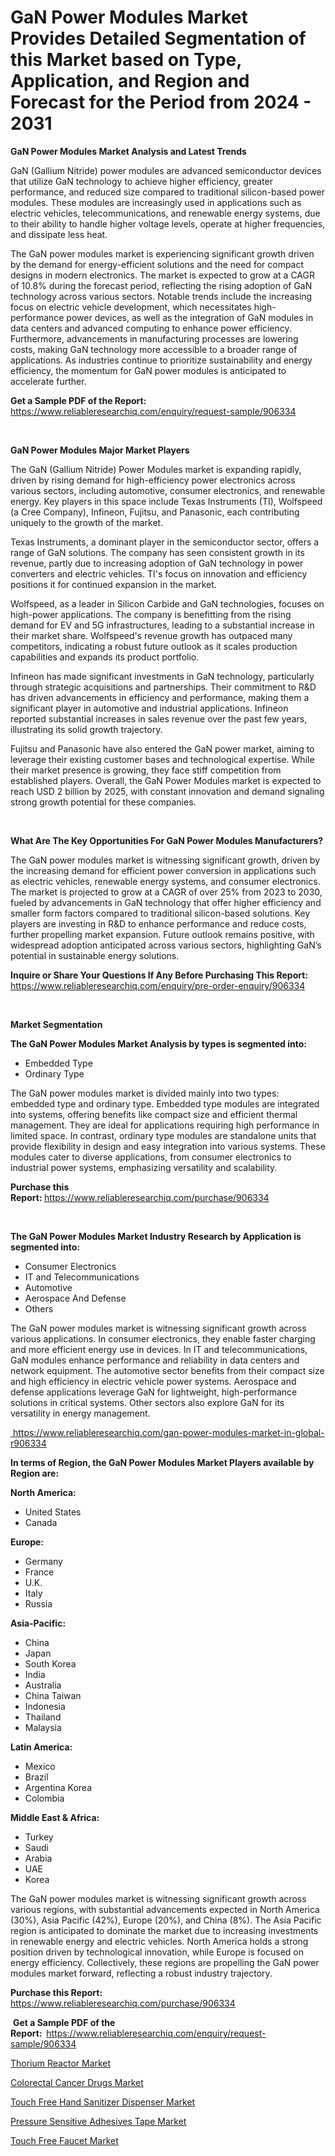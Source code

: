 <p><h1>GaN Power Modules Market Provides Detailed Segmentation of this Market based on Type, Application, and Region and Forecast for the Period from 2024 - 2031</h1></p><p><strong>GaN Power Modules Market Analysis and Latest Trends</strong></p>
<p><p>GaN (Gallium Nitride) power modules are advanced semiconductor devices that utilize GaN technology to achieve higher efficiency, greater performance, and reduced size compared to traditional silicon-based power modules. These modules are increasingly used in applications such as electric vehicles, telecommunications, and renewable energy systems, due to their ability to handle higher voltage levels, operate at higher frequencies, and dissipate less heat.</p><p>The GaN power modules market is experiencing significant growth driven by the demand for energy-efficient solutions and the need for compact designs in modern electronics. The market is expected to grow at a CAGR of 10.8% during the forecast period, reflecting the rising adoption of GaN technology across various sectors. Notable trends include the increasing focus on electric vehicle development, which necessitates high-performance power devices, as well as the integration of GaN modules in data centers and advanced computing to enhance power efficiency. Furthermore, advancements in manufacturing processes are lowering costs, making GaN technology more accessible to a broader range of applications. As industries continue to prioritize sustainability and energy efficiency, the momentum for GaN power modules is anticipated to accelerate further.</p></p>
<p><strong>Get a Sample PDF of the Report:&nbsp;</strong> <a href="https://www.reliableresearchiq.com/enquiry/request-sample/906334?utm_campaign=103&utm_medium=2&utm_source=Github&utm_content=ia&utm_term=03122024&utm_id=gan-power-modules">https://www.reliableresearchiq.com/enquiry/request-sample/906334</a></p>
<p>&nbsp;</p>
<p><strong>GaN Power Modules Major Market Players</strong></p>
<p><p>The GaN (Gallium Nitride) Power Modules market is expanding rapidly, driven by rising demand for high-efficiency power electronics across various sectors, including automotive, consumer electronics, and renewable energy. Key players in this space include Texas Instruments (TI), Wolfspeed (a Cree Company), Infineon, Fujitsu, and Panasonic, each contributing uniquely to the growth of the market.</p><p>Texas Instruments, a dominant player in the semiconductor sector, offers a range of GaN solutions. The company has seen consistent growth in its revenue, partly due to increasing adoption of GaN technology in power converters and electric vehicles. TI's focus on innovation and efficiency positions it for continued expansion in the market.</p><p>Wolfspeed, as a leader in Silicon Carbide and GaN technologies, focuses on high-power applications. The company is benefitting from the rising demand for EV and 5G infrastructures, leading to a substantial increase in their market share. Wolfspeed's revenue growth has outpaced many competitors, indicating a robust future outlook as it scales production capabilities and expands its product portfolio.</p><p>Infineon has made significant investments in GaN technology, particularly through strategic acquisitions and partnerships. Their commitment to R&D has driven advancements in efficiency and performance, making them a significant player in automotive and industrial applications. Infineon reported substantial increases in sales revenue over the past few years, illustrating its solid growth trajectory.</p><p>Fujitsu and Panasonic have also entered the GaN power market, aiming to leverage their existing customer bases and technological expertise. While their market presence is growing, they face stiff competition from established players. Overall, the GaN Power Modules market is expected to reach USD 2 billion by 2025, with constant innovation and demand signaling strong growth potential for these companies.</p></p>
<p>&nbsp;</p>
<p><strong>What Are The Key Opportunities For GaN Power Modules Manufacturers?</strong></p>
<p><p>The GaN power modules market is witnessing significant growth, driven by the increasing demand for efficient power conversion in applications such as electric vehicles, renewable energy systems, and consumer electronics. The market is projected to grow at a CAGR of over 25% from 2023 to 2030, fueled by advancements in GaN technology that offer higher efficiency and smaller form factors compared to traditional silicon-based solutions. Key players are investing in R&D to enhance performance and reduce costs, further propelling market expansion. Future outlook remains positive, with widespread adoption anticipated across various sectors, highlighting GaN’s potential in sustainable energy solutions.</p></p>
<p><strong>Inquire or Share Your Questions If Any Before Purchasing This Report:</strong> <a href="https://www.reliableresearchiq.com/enquiry/pre-order-enquiry/906334?utm_campaign=103&utm_medium=2&utm_source=Github&utm_content=ia&utm_term=03122024&utm_id=gan-power-modules">https://www.reliableresearchiq.com/enquiry/pre-order-enquiry/906334</a></p>
<p>&nbsp;</p>
<p><strong>Market Segmentation</strong></p>
<p><strong>The GaN Power Modules Market Analysis by types is segmented into:</strong></p>
<p><ul><li>Embedded Type</li><li>Ordinary Type</li></ul></p>
<p><p>The GaN power modules market is divided mainly into two types: embedded type and ordinary type. Embedded type modules are integrated into systems, offering benefits like compact size and efficient thermal management. They are ideal for applications requiring high performance in limited space. In contrast, ordinary type modules are standalone units that provide flexibility in design and easy integration into various systems. These modules cater to diverse applications, from consumer electronics to industrial power systems, emphasizing versatility and scalability.</p></p>
<p><strong>Purchase this Report:&nbsp;</strong><a href="https://www.reliableresearchiq.com/purchase/906334?utm_campaign=103&utm_medium=2&utm_source=Github&utm_content=ia&utm_term=03122024&utm_id=gan-power-modules">https://www.reliableresearchiq.com/purchase/906334</a></p>
<p>&nbsp;</p>
<p><strong>The GaN Power Modules Market Industry Research by Application is segmented into:</strong></p>
<p><ul><li>Consumer Electronics</li><li>IT and Telecommunications</li><li>Automotive</li><li>Aerospace And Defense</li><li>Others</li></ul></p>
<p><p>The GaN power modules market is witnessing significant growth across various applications. In consumer electronics, they enable faster charging and more efficient energy use in devices. In IT and telecommunications, GaN modules enhance performance and reliability in data centers and network equipment. The automotive sector benefits from their compact size and high efficiency in electric vehicle power systems. Aerospace and defense applications leverage GaN for lightweight, high-performance solutions in critical systems. Other sectors also explore GaN for its versatility in energy management.</p></p>
<p><a href="https://www.reliableresearchiq.com/gan-power-modules-market-in-global-r906334?utm_campaign=103&utm_medium=2&utm_source=Github&utm_content=ia&utm_term=03122024&utm_id=gan-power-modules">&nbsp;https://www.reliableresearchiq.com/gan-power-modules-market-in-global-r906334</a></p>
<p><strong>In terms of Region, the GaN Power Modules Market Players available by Region are:</strong></p>
<p>
    <p> <strong> North America: </strong>
        <ul>
            <li>United States</li>
            <li>Canada</li>
        </ul>
        </p> 
    <p> <strong> Europe: </strong>
        <ul>
            <li>Germany</li>
            <li>France</li>
            <li>U.K.</li>
            <li>Italy</li>
            <li>Russia</li>
        </ul>
        </p> 
    <p> <strong> Asia-Pacific: </strong>
        <ul>
            <li>China</li>
            <li>Japan</li>
            <li>South Korea</li>
            <li>India</li>
            <li>Australia</li>
            <li>China Taiwan</li>
            <li>Indonesia</li>
            <li>Thailand</li>
            <li>Malaysia</li>
        </ul>
        </p> 
    <p> <strong> Latin America: </strong>
        <ul>
            <li>Mexico</li>
            <li>Brazil</li>
            <li>Argentina Korea</li>
            <li>Colombia</li>
        </ul>
        </p> 
    <p> <strong> Middle East & Africa: </strong>
        <ul>
            <li>Turkey</li>
            <li>Saudi</li>
            <li>Arabia</li>
            <li>UAE</li>
            <li>Korea</li>
        </ul>
    </p>
    </p>
<p><p>The GaN power modules market is witnessing significant growth across various regions, with substantial advancements expected in North America (30%), Asia Pacific (42%), Europe (20%), and China (8%). The Asia Pacific region is anticipated to dominate the market due to increasing investments in renewable energy and electric vehicles. North America holds a strong position driven by technological innovation, while Europe is focused on energy efficiency. Collectively, these regions are propelling the GaN power modules market forward, reflecting a robust industry trajectory.</p></p>
<p><strong>Purchase this Report: </strong><a href="https://www.reliableresearchiq.com/purchase/906334?utm_campaign=103&utm_medium=2&utm_source=Github&utm_content=ia&utm_term=03122024&utm_id=gan-power-modules">https://www.reliableresearchiq.com/purchase/906334</a></p>
<p>&nbsp;<strong>Get a Sample PDF of the Report:&nbsp;&nbsp;</strong><a href="https://www.reliableresearchiq.com/enquiry/request-sample/906334?utm_campaign=103&utm_medium=2&utm_source=Github&utm_content=ia&utm_term=03122024&utm_id=gan-power-modules">https://www.reliableresearchiq.com/enquiry/request-sample/906334</a></p>
<p><strong></strong></p>
<p><p><a href="https://www.linkedin.com/pulse/thorium-reactor-market-dynamics-future-growth-prediction-cagr-52-jlyke?utm_campaign=103&utm_medium=2&utm_source=Github&utm_content=ia&utm_term=03122024&utm_id=gan-power-modules">Thorium Reactor Market</a></p><p><a href="https://www.linkedin.com/pulse/competitive-landscape-colorectal-cancer-drugs-market-strong-chqcf?utm_campaign=103&utm_medium=2&utm_source=Github&utm_content=ia&utm_term=03122024&utm_id=gan-power-modules">Colorectal Cancer Drugs Market</a></p><p><a href="https://issuu.com/reportprime-2/docs/touch-free-hand-sanitizer-dispenser-market-size-20?utm_campaign=103&utm_medium=2&utm_source=Github&utm_content=ia&utm_term=03122024&utm_id=gan-power-modules">Touch Free Hand Sanitizer Dispenser Market</a></p><p><a href="https://github.com/gullattedenna/Market-Research-Report-List-1/blob/main/pressure-sensitive-adhesives-tape-market.md?utm_campaign=103&utm_medium=2&utm_source=Github&utm_content=ia&utm_term=03122024&utm_id=gan-power-modules">Pressure Sensitive Adhesives Tape Market</a></p><p><a href="https://issuu.com/reportprime-2/docs/touch-free-faucet-market-size-2030.pptx?utm_campaign=103&utm_medium=2&utm_source=Github&utm_content=ia&utm_term=03122024&utm_id=gan-power-modules">Touch Free Faucet Market</a></p></p>